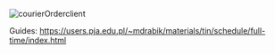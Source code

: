 ![courierOrderclient](https://user-images.githubusercontent.com/76729568/215354982-c26eaeb3-a694-4628-ad6b-28531badecfd.png)

Guides: https://users.pja.edu.pl/~mdrabik/materials/tin/schedule/full-time/index.html
